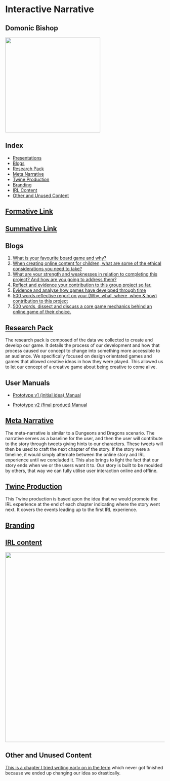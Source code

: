 # Interactive Narrative

## Domonic Bishop

<img src="https://i.imgur.com/IHBFNt7.png" width="300">

## Index
- [Presentations](#formative-link)
- [Blogs](#blogs)
- [Research Pack](#research-pack)
- [Meta Narrative](#meta-narrative)
- [Twine Production](#twine-production)
- [Branding](#branding)
- [IRL Content](#irl-content)
- [Other and Unused Content](#other-and-unused-content)



## [Formative Link](https://drive.google.com/open?id=19IfPvb-LPOdwrjAaCOnlHkbHE7v8pZ5FZW3ZMMakXxw)

## [Summative Link](https://drive.google.com/open?id=1EFtRTpbFCiyez8EGZthJpW2OJUIwZHKu7dOhOXx73Ys)


## Blogs
1. [What is your favourite board game and why?](https://medium.com/@domonic_bishop/what-are-some-of-the-fundamental-elements-that-are-required-to-develop-a-interactive-narrative-and-b1613b970d4f)
2. [When creating online content for children, what are some of the ethical considerations you need to take?](https://medium.com/@domonic_bishop/research-evidence-and-explain-case-studies-of-how-storytelling-has-been-instrumental-in-the-d45c5f94cd35)
3. [What are your strength and weaknesses in relation to completing this project? And how are you going to address them?](https://medium.com/@domonic_bishop/what-are-your-strength-and-weaknesses-in-relation-to-completing-this-project-9a2427f0ac59)
4. [Reflect and evidence your contribution to this group project so far.](https://medium.com/@domonic_bishop/pair-up-with-another-person-not-your-team-mate-and-give-each-other-feedback-on-your-peer-learning-51f90da7ade3)
5. [Evidence and analyse how games have developed through time](https://medium.com/@domonic_bishop/reflect-and-evidence-your-contribution-to-this-group-project-so-far-why-what-where-when-how-81f252c08386)
6. [500 words reflective report on your (Why, what, where, when & how) contribution to this project](https://medium.com/@domonic_bishop/if-you-could-be-the-character-in-your-own-fictional-story-69245f66cdef)
7. [500 words, dissect and discuss a core game mechanics behind an online game of their choice.](https://medium.com/@domonic_bishop/interactive-narratives-reflective-report-3fb759397d2f)

## [Research Pack](https://drive.google.com/open?id=1xQiWhsqRuTuW6EQCn_P7gAJF-IgFCmxORhsWwZUpTiI)

The research pack is composed of the data we collected to create and develop our game. It details the process of our development and how that process caused our concept to change into something more accessible to an audience. We specifically focused on design orientated games and games that allowed creative ideas in how they were played. This allowed us to let our concept of a creative game about being creative to come alive.

## User Manuals

- [Prototype v1 (initial idea) Manual](https://drive.google.com/file/d/1N3AltyInELrP6nsAI-3GDnVvXmG4x9sX/view?usp=sharing)

- [Prototype v2 (final product) Manual](https://drive.google.com/file/d/1sI2xT9iBEhbQd659quYU0bSYiuNsdRT6/view?usp=sharing)

## [Meta Narrative](https://drive.google.com/open?id=16KBjz8Gv0RbDfv04seh4NkCbY8lHUhUjjN-ayZhn7Zw)

The meta-narrative is similar to a Dungeons and Dragons scenario. The narrative serves as a baseline for the user, and then the user will contribute to the story through tweets giving hints to our characters. These tweets will then be used to craft the next chapter of the story. If the story were a timeline, it would simply alternate between the online story and IRL experience until we concluded it. This also brings to light the fact that our story ends when we or the users want it to. Our story is built to be moulded by others, that way we can fully utilise user interaction online and offline.

## [Twine Production](https://drive.google.com/open?id=1szO_1wCfqZZy63zy46R2nPLbEvU-Vk8v)

This Twine production is based upon the idea that we would promote the IRL experience at the end of each chapter indicating where the story went next. It covers the events leading up to the first IRL experience.

## [Branding](https://drive.google.com/open?id=1Ps1x1_uA93FpZcYBRahK4A6I24RAdu3d)

## [IRL content](https://drive.google.com/open?id=14_4dTvTGwNcZhW-ForxBMyWPOLGG_2vx)

<img src="https://i.imgur.com/UaL8Vcj.jpg" width="600">

## Other and Unused Content

[This is a chapter I tried writing early on in the term](https://drive.google.com/open?id=1Uxsz3YwopE0BkD8JrFrCa1xrfCnelJ635Ug2wjruGCg) which never got finished because we ended up changing our idea so drastically.
